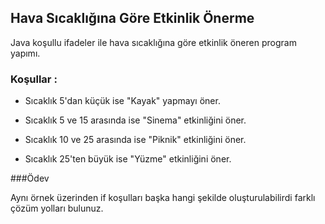 ## Hava Sıcaklığına Göre Etkinlik Önerme


Java koşullu ifadeler ile hava sıcaklığına göre etkinlik öneren program yapımı.



### Koşullar :



- Sıcaklık 5'dan küçük ise "Kayak" yapmayı öner.


- Sıcaklık 5 ve 15 arasında ise "Sinema" etkinliğini öner.


- Sıcaklık 10 ve 25 arasında ise "Piknik" etkinliğini öner.


- Sıcaklık 25'ten büyük ise "Yüzme" etkinliğini öner.


###Ödev


Aynı örnek üzerinden if koşulları başka hangi şekilde oluşturulabilirdi farklı çözüm yolları bulunuz.